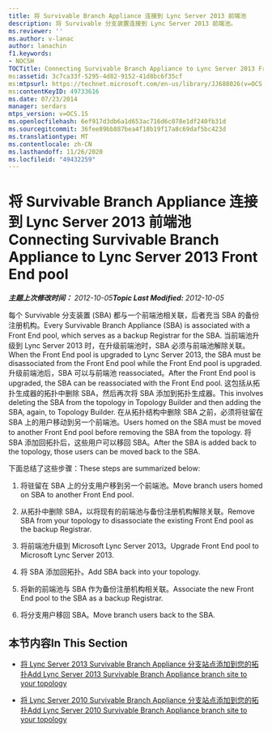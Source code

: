 ```yaml
---
title: 将 Survivable Branch Appliance 连接到 Lync Server 2013 前端池
description: 将 Survivable 分支装置连接到 Lync Server 2013 前端池。
ms.reviewer: ''
ms.author: v-lanac
author: lanachin
f1.keywords:
- NOCSH
TOCTitle: Connecting Survivable Branch Appliance to Lync Server 2013 Front End pool
ms:assetid: 3c7ca33f-5295-4d82-9152-41d8bc6f35cf
ms:mtpsurl: https://technet.microsoft.com/en-us/library/JJ688026(v=OCS.15)
ms:contentKeyID: 49733616
ms.date: 07/23/2014
manager: serdars
mtps_version: v=OCS.15
ms.openlocfilehash: 6ef917d3db6a1d653ac716d6c078e1df240fb31d
ms.sourcegitcommit: 36fee89bb887bea4f18b19f17a8c69daf5bc423d
ms.translationtype: MT
ms.contentlocale: zh-CN
ms.lasthandoff: 11/26/2020
ms.locfileid: "49432259"
---
```

# <a name="connecting-survivable-branch-appliance-to-lync-server-2013-front-end-pool"></a><span data-ttu-id="822b3-103">将 Survivable Branch Appliance 连接到 Lync Server 2013 前端池</span><span class="sxs-lookup"><span data-stu-id="822b3-103">Connecting Survivable Branch Appliance to Lync Server 2013 Front End pool</span></span>

<div data-xmlns="http://www.w3.org/1999/xhtml">

<div class="topic" data-xmlns="http://www.w3.org/1999/xhtml" data-msxsl="urn:schemas-microsoft-com:xslt" data-cs="https://msdn.microsoft.com/">

<div data-asp="https://msdn2.microsoft.com/asp">



</div>

<div id="mainSection">

<div id="mainBody"><span data-ttu-id="822b3-104">

<span> </span></span><span class="sxs-lookup"><span data-stu-id="822b3-104">

<span> </span></span></span>

<span data-ttu-id="822b3-105">_**主题上次修改时间：** 2012-10-05_</span><span class="sxs-lookup"><span data-stu-id="822b3-105">_**Topic Last Modified:** 2012-10-05_</span></span>

<span data-ttu-id="822b3-106">每个 Survivable 分支装置 (SBA) 都与一个前端池相关联，后者充当 SBA 的备份注册机构。</span><span class="sxs-lookup"><span data-stu-id="822b3-106">Every Survivable Branch Appliance (SBA) is associated with a Front End pool, which serves as a backup Registrar for the SBA.</span></span> <span data-ttu-id="822b3-107">当前端池升级到 Lync Server 2013 时，在升级前端池时，SBA 必须与前端池解除关联。</span><span class="sxs-lookup"><span data-stu-id="822b3-107">When the Front End pool is upgraded to Lync Server 2013, the SBA must be disassociated from the Front End pool while the Front End pool is upgraded.</span></span> <span data-ttu-id="822b3-108">升级前端池后，SBA 可以与前端池 reassociated。</span><span class="sxs-lookup"><span data-stu-id="822b3-108">After the Front End pool is upgraded, the SBA can be reassociated with the Front End pool.</span></span> <span data-ttu-id="822b3-109">这包括从拓扑生成器的拓扑中删除 SBA，然后再次将 SBA 添加到拓扑生成器。</span><span class="sxs-lookup"><span data-stu-id="822b3-109">This involves deleting the SBA from the topology in Topology Builder and then adding the SBA, again, to Topology Builder.</span></span> <span data-ttu-id="822b3-110">在从拓扑结构中删除 SBA 之前，必须将驻留在 SBA 上的用户移动到另一个前端池。</span><span class="sxs-lookup"><span data-stu-id="822b3-110">Users homed on the SBA must be moved to another Front End pool before removing the SBA from the topology.</span></span> <span data-ttu-id="822b3-111">将 SBA 添加回拓扑后，这些用户可以移回 SBA。</span><span class="sxs-lookup"><span data-stu-id="822b3-111">After the SBA is added back to the topology, those users can be moved back to the SBA.</span></span>

<span data-ttu-id="822b3-112">下面总结了这些步骤：</span><span class="sxs-lookup"><span data-stu-id="822b3-112">These steps are summarized below:</span></span>

1.  <span data-ttu-id="822b3-113">将驻留在 SBA 上的分支用户移到另一个前端池。</span><span class="sxs-lookup"><span data-stu-id="822b3-113">Move branch users homed on SBA to another Front End pool.</span></span>

2.  <span data-ttu-id="822b3-114">从拓扑中删除 SBA，以将现有的前端池与备份注册机构解除关联。</span><span class="sxs-lookup"><span data-stu-id="822b3-114">Remove SBA from your topology to disassociate the existing Front End pool as the backup Registrar.</span></span>

3.  <span data-ttu-id="822b3-115">将前端池升级到 Microsoft Lync Server 2013。</span><span class="sxs-lookup"><span data-stu-id="822b3-115">Upgrade Front End pool to Microsoft Lync Server 2013.</span></span>

4.  <span data-ttu-id="822b3-116">将 SBA 添加回拓扑。</span><span class="sxs-lookup"><span data-stu-id="822b3-116">Add SBA back into your topology.</span></span>

5.  <span data-ttu-id="822b3-117">将新的前端池与 SBA 作为备份注册机构相关联。</span><span class="sxs-lookup"><span data-stu-id="822b3-117">Associate the new Front End pool to the SBA as a backup Registrar.</span></span>

6.  <span data-ttu-id="822b3-118">将分支用户移回 SBA。</span><span class="sxs-lookup"><span data-stu-id="822b3-118">Move branch users back to the SBA.</span></span>

<div>

## <a name="in-this-section"></a><span data-ttu-id="822b3-119">本节内容</span><span class="sxs-lookup"><span data-stu-id="822b3-119">In This Section</span></span>

  - [<span data-ttu-id="822b3-120">将 Lync Server 2013 Survivable Branch Appliance 分支站点添加到您的拓扑</span><span class="sxs-lookup"><span data-stu-id="822b3-120">Add Lync Server 2013 Survivable Branch Appliance branch site to your topology</span></span>](lync-server-2013-add-lync-server-2013-survivable-branch-appliance-branch-site-to-your-topology.md)

  - [<span data-ttu-id="822b3-121">将 Lync Server 2010 Survivable Branch Appliance 分支站点添加到您的拓扑</span><span class="sxs-lookup"><span data-stu-id="822b3-121">Add Lync Server 2010 Survivable Branch Appliance branch site to your topology</span></span>](lync-server-2013-add-lync-server-2010-survivable-branch-appliance-branch-site-to-your-topology.md)

<span data-ttu-id="822b3-122"></div>

</div>

<span> </span>

</div>

</div>

</span><span class="sxs-lookup"><span data-stu-id="822b3-122"></div>

</div>

<span> </span>

</div>

</div>

</span></span></div>

